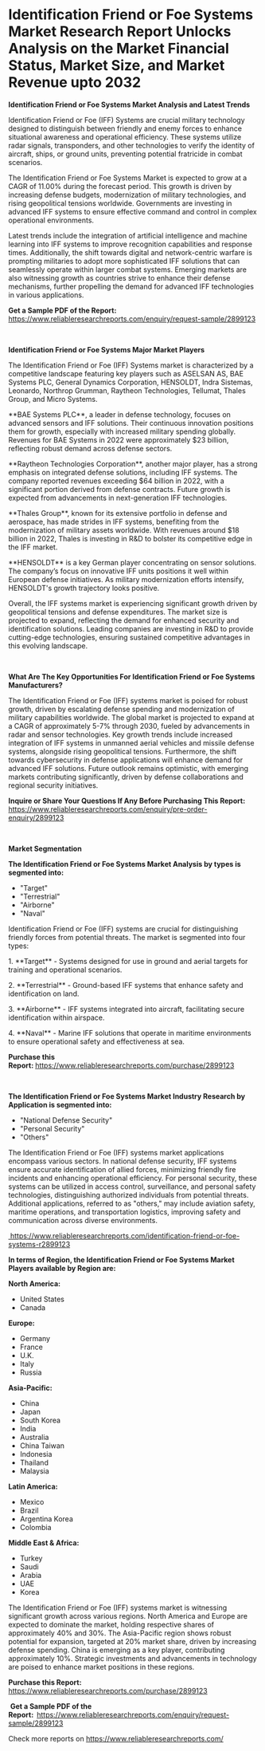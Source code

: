 <p><h1>Identification Friend or Foe Systems Market Research Report Unlocks Analysis on the Market Financial Status, Market Size, and Market Revenue upto 2032</h1></p><p><strong>Identification Friend or Foe Systems Market Analysis and Latest Trends</strong></p>
<p><p>Identification Friend or Foe (IFF) Systems are crucial military technology designed to distinguish between friendly and enemy forces to enhance situational awareness and operational efficiency. These systems utilize radar signals, transponders, and other technologies to verify the identity of aircraft, ships, or ground units, preventing potential fratricide in combat scenarios.</p><p>The Identification Friend or Foe Systems Market is expected to grow at a CAGR of 11.00% during the forecast period. This growth is driven by increasing defense budgets, modernization of military technologies, and rising geopolitical tensions worldwide. Governments are investing in advanced IFF systems to ensure effective command and control in complex operational environments.</p><p>Latest trends include the integration of artificial intelligence and machine learning into IFF systems to improve recognition capabilities and response times. Additionally, the shift towards digital and network-centric warfare is prompting militaries to adopt more sophisticated IFF solutions that can seamlessly operate within larger combat systems. Emerging markets are also witnessing growth as countries strive to enhance their defense mechanisms, further propelling the demand for advanced IFF technologies in various applications.</p></p>
<p><strong>Get a Sample PDF of the Report:&nbsp;</strong> <a href="https://www.reliableresearchreports.com/enquiry/request-sample/2899123?utm_campaign=2298&utm_medium=2&utm_source=Github&utm_content=ia&utm_term=15032025&utm_id=identification-friend-or-foe-systems">https://www.reliableresearchreports.com/enquiry/request-sample/2899123</a></p>
<p>&nbsp;</p>
<p><strong>Identification Friend or Foe Systems Major Market Players</strong></p>
<p><p>The Identification Friend or Foe (IFF) Systems market is characterized by a competitive landscape featuring key players such as ASELSAN AS, BAE Systems PLC, General Dynamics Corporation, HENSOLDT, Indra Sistemas, Leonardo, Northrop Grumman, Raytheon Technologies, Tellumat, Thales Group, and Micro Systems.</p><p>**BAE Systems PLC**, a leader in defense technology, focuses on advanced sensors and IFF solutions. Their continuous innovation positions them for growth, especially with increased military spending globally. Revenues for BAE Systems in 2022 were approximately $23 billion, reflecting robust demand across defense sectors.</p><p>**Raytheon Technologies Corporation**, another major player, has a strong emphasis on integrated defense solutions, including IFF systems. The company reported revenues exceeding $64 billion in 2022, with a significant portion derived from defense contracts. Future growth is expected from advancements in next-generation IFF technologies.</p><p>**Thales Group**, known for its extensive portfolio in defense and aerospace, has made strides in IFF systems, benefiting from the modernization of military assets worldwide. With revenues around $18 billion in 2022, Thales is investing in R&D to bolster its competitive edge in the IFF market.</p><p>**HENSOLDT** is a key German player concentrating on sensor solutions. The company’s focus on innovative IFF units positions it well within European defense initiatives. As military modernization efforts intensify, HENSOLDT's growth trajectory looks positive.</p><p>Overall, the IFF systems market is experiencing significant growth driven by geopolitical tensions and defense expenditures. The market size is projected to expand, reflecting the demand for enhanced security and identification solutions. Leading companies are investing in R&D to provide cutting-edge technologies, ensuring sustained competitive advantages in this evolving landscape.</p></p>
<p>&nbsp;</p>
<p><strong>What Are The Key Opportunities For Identification Friend or Foe Systems Manufacturers?</strong></p>
<p><p>The Identification Friend or Foe (IFF) systems market is poised for robust growth, driven by escalating defense spending and modernization of military capabilities worldwide. The global market is projected to expand at a CAGR of approximately 5-7% through 2030, fueled by advancements in radar and sensor technologies. Key growth trends include increased integration of IFF systems in unmanned aerial vehicles and missile defense systems, alongside rising geopolitical tensions. Furthermore, the shift towards cybersecurity in defense applications will enhance demand for advanced IFF solutions. Future outlook remains optimistic, with emerging markets contributing significantly, driven by defense collaborations and regional security initiatives.</p></p>
<p><strong>Inquire or Share Your Questions If Any Before Purchasing This Report:</strong> <a href="https://www.reliableresearchreports.com/enquiry/pre-order-enquiry/2899123?utm_campaign=2298&utm_medium=2&utm_source=Github&utm_content=ia&utm_term=15032025&utm_id=identification-friend-or-foe-systems">https://www.reliableresearchreports.com/enquiry/pre-order-enquiry/2899123</a></p>
<p>&nbsp;</p>
<p><strong>Market Segmentation</strong></p>
<p><strong>The Identification Friend or Foe Systems Market Analysis by types is segmented into:</strong></p>
<p><ul><li>"Target"</li><li>"Terrestrial"</li><li>"Airborne"</li><li>"Naval"</li></ul></p>
<p><p>Identification Friend or Foe (IFF) systems are crucial for distinguishing friendly forces from potential threats. The market is segmented into four types: </p><p>1. **Target** - Systems designed for use in ground and aerial targets for training and operational scenarios.  </p><p>2. **Terrestrial** - Ground-based IFF systems that enhance safety and identification on land.  </p><p>3. **Airborne** - IFF systems integrated into aircraft, facilitating secure identification within airspace.  </p><p>4. **Naval** - Marine IFF solutions that operate in maritime environments to ensure operational safety and effectiveness at sea.</p></p>
<p><strong>Purchase this Report:&nbsp;</strong><a href="https://www.reliableresearchreports.com/purchase/2899123?utm_campaign=2298&utm_medium=2&utm_source=Github&utm_content=ia&utm_term=15032025&utm_id=identification-friend-or-foe-systems">https://www.reliableresearchreports.com/purchase/2899123</a></p>
<p>&nbsp;</p>
<p><strong>The Identification Friend or Foe Systems Market Industry Research by Application is segmented into:</strong></p>
<p><ul><li>"National Defense Security"</li><li>"Personal Security"</li><li>"Others"</li></ul></p>
<p><p>The Identification Friend or Foe (IFF) systems market applications encompass various sectors. In national defense security, IFF systems ensure accurate identification of allied forces, minimizing friendly fire incidents and enhancing operational efficiency. For personal security, these systems can be utilized in access control, surveillance, and personal safety technologies, distinguishing authorized individuals from potential threats. Additional applications, referred to as "others," may include aviation safety, maritime operations, and transportation logistics, improving safety and communication across diverse environments.</p></p>
<p><a href="https://www.reliableresearchreports.com/identification-friend-or-foe-systems-r2899123?utm_campaign=2298&utm_medium=2&utm_source=Github&utm_content=ia&utm_term=15032025&utm_id=identification-friend-or-foe-systems">&nbsp;https://www.reliableresearchreports.com/identification-friend-or-foe-systems-r2899123</a></p>
<p><strong>In terms of Region, the Identification Friend or Foe Systems Market Players available by Region are:</strong></p>
<p>
    <p> <strong> North America: </strong>
        <ul>
            <li>United States</li>
            <li>Canada</li>
        </ul>
        </p> 
    <p> <strong> Europe: </strong>
        <ul>
            <li>Germany</li>
            <li>France</li>
            <li>U.K.</li>
            <li>Italy</li>
            <li>Russia</li>
        </ul>
        </p> 
    <p> <strong> Asia-Pacific: </strong>
        <ul>
            <li>China</li>
            <li>Japan</li>
            <li>South Korea</li>
            <li>India</li>
            <li>Australia</li>
            <li>China Taiwan</li>
            <li>Indonesia</li>
            <li>Thailand</li>
            <li>Malaysia</li>
        </ul>
        </p> 
    <p> <strong> Latin America: </strong>
        <ul>
            <li>Mexico</li>
            <li>Brazil</li>
            <li>Argentina Korea</li>
            <li>Colombia</li>
        </ul>
        </p> 
    <p> <strong> Middle East & Africa: </strong>
        <ul>
            <li>Turkey</li>
            <li>Saudi</li>
            <li>Arabia</li>
            <li>UAE</li>
            <li>Korea</li>
        </ul>
    </p>
    </p>
<p><p>The Identification Friend or Foe (IFF) systems market is witnessing significant growth across various regions. North America and Europe are expected to dominate the market, holding respective shares of approximately 40% and 30%. The Asia-Pacific region shows robust potential for expansion, targeted at 20% market share, driven by increasing defense spending. China is emerging as a key player, contributing approximately 10%. Strategic investments and advancements in technology are poised to enhance market positions in these regions.</p></p>
<p><strong>Purchase this Report: </strong><a href="https://www.reliableresearchreports.com/purchase/2899123?utm_campaign=2298&utm_medium=2&utm_source=Github&utm_content=ia&utm_term=15032025&utm_id=identification-friend-or-foe-systems">https://www.reliableresearchreports.com/purchase/2899123</a></p>
<p>&nbsp;<strong>Get a Sample PDF of the Report:&nbsp;&nbsp;</strong><a href="https://www.reliableresearchreports.com/enquiry/request-sample/2899123?utm_campaign=2298&utm_medium=2&utm_source=Github&utm_content=ia&utm_term=15032025&utm_id=identification-friend-or-foe-systems">https://www.reliableresearchreports.com/enquiry/request-sample/2899123</a></p>
<p><strong></strong></p>
<p>Check more reports on <a href="https://www.reliableresearchreports.com/?utm_campaign=2298&utm_medium=2&utm_source=Github&utm_content=ia&utm_term=15032025&utm_id=identification-friend-or-foe-systems">https://www.reliableresearchreports.com/</a></p>